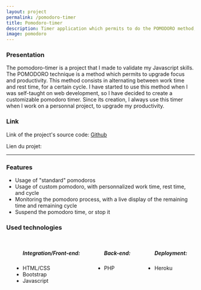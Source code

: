 ```yaml
---
layout: project
permalink: /pomodoro-timer
title: Pomodoro-timer
description: Timer application which permits to do the POMODORO method, a method to upgrade focus and productivity
image: pomodoro
---
```


<h3>Presentation</h3>
<p>The pomodoro-timer is a project that I made to validate my Javascript skills. The POMODORO technique is a method which permits to upgrade focus and productivity. This method consists in alternating between work time and rest time, for a certain cycle. I have started to use this method when I was self-taught on web development, so I have decided to create a customizable pomodoro timer. Since its creation, I always use this timer when I work on a personnal project, to upgrade my productivity.</p>

<h3>Link</h3>
<p>Link of the project's source code: <a href="https://github.com/AlexandreRavichandran/pomodoro-timer" target="_blank" class="icon brands fa-github"><span class="label">Github</span></a></p>  
<p>Lien du projet: <a href="https://pomodoro--timer.herokuapp.com/" target="_blank" class="icon brands"><i style="font-size:30px" class="fas fa-rocket"></i></a></p>
<!-- <div style="display:flex;justify-content:center;margin-top:10px;margin-bottom:10px">
    <em style="margin-bottom:0px;margin-top:6px;margin-right:8px" class="fas fa-exclamation-triangle"></em>
    <p style="margin-bottom:0px;">Since Heroku has stopped his free tier, this application is no more available. </p>
</div> -->
<hr />
<h3> Features </h3>
<ul>
    <li>Usage of "standard" pomodoros</li>
    <li>Usage of custom pomodoro, with personnalized work time, rest time, and cycle</li>
    <li>Monitoring the pomodoro process, with a live display of the remaining time and remaining cycle</li>
    <li>Suspend the pomodoro time, or stop it</li>
</ul>

<h3> Used technologies </h3>
<div style="display:flex;justify-content:space-around;flex-wrap:wrap;">
    <ul>
        <h5>Integration/Front-end: </h5>
        <li>HTML/CSS</li>
        <li>Bootstrap</li>
        <li>Javascript</li>
    </ul>
    <ul>
        <h5>Back-end: </h5>
        <li>PHP</li>
    </ul>
    <ul>
        <h5>Deployment: </h5>
        <li>Heroku</li>
    </ul>
</div>
